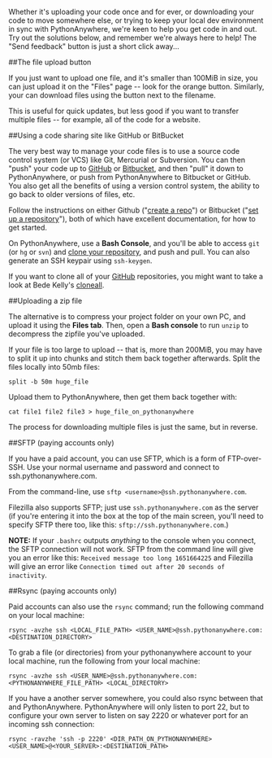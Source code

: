 <!--
.. title: How to get your code in and out of PythonAnywhere
.. slug: UploadingAndDownloadingFiles
.. date: 2015-05-13 14:35:28 UTC+01:00
.. tags:
.. category:
.. link:
.. description:
.. type: text
-->

Whether it's uploading your code once and for ever, or downloading your code to
move somewhere else, or trying to keep your local dev environment in sync with
PythonAnywhere, we're keen to help you get code in and out. Try out the
solutions below, and remember we're always here to help! The "Send feedback"
button is just a short click away...


##The file upload button

If you just want to upload one file, and it's smaller than 100MiB in size, you
can just upload it on the "Files" page -- look for the orange button.   Similarly,
your can download files using the button next to the filename.

This is useful for quick updates, but less good if you want to transfer multiple files
-- for example, all of the code for a website.



##Using a code sharing site like GitHub or BitBucket

The very best way to manage your code files is to use a source code control system (or VCS) like Git,
Mercurial or Subversion. You can then "push" your code up to
[GitHub](https://github.com/) or [Bitbucket](https://bitbucket.org/), and then
"pull" it down to PythonAnywhere, or push from PythonAnywhere to Bitbucket or
GitHub. You also get all the benefits of using a version
control system, the ability to go back to older versions of files, etc.

Follow the instructions on either Github ("[create a
repo](https://help.github.com/articles/create-a-repo)") or Bitbucket
("[set up a repository](https://confluence.atlassian.com/get-started-with-bitbucket/set-up-a-repository-861178557.html)"), both
of which have excellent documentation, for how to get started.

On PythonAnywhere, use a **Bash Console**, and you'll be able to access `git`
(or `hg` or `svn`) and [clone your repository](/pages/ExternalVCS), and push
and pull. You can also generate an SSH keypair using `ssh-keygen`.

If you want to clone all of your [GitHub](//www.github.com/) repositories, you
might want to take a look at Bede Kelly's
[cloneall](https://asciinema.org/a/10136).


##Uploading a zip file

The alternative is to compress your project folder on your own PC, and upload
it using the **Files tab**. Then, open a **Bash console** to run `unzip` to
decompress the zipfile you've uploaded.

If your file is too large to upload -- that is, more than 200MiB, you may have to split it up into
chunks and stitch them back together afterwards. Split the files locally into
50mb files:

    split -b 50m huge_file

Upload them to PythonAnywhere, then get them back together with:

    cat file1 file2 file3 > huge_file_on_pythonanywhere

The process for downloading multiple files is just the same, but in reverse.


##SFTP (paying accounts only)

If you have a paid account, you can use SFTP, which is a form of FTP-over-SSH.
Use your normal username and password and connect to
ssh.pythonanywhere.com.

From the command-line, use `sftp <username>@ssh.pythonanywhere.com`.

Filezilla also supports SFTP; just use `ssh.pythonanywhere.com` as the server
(if you're entering it into the box at the top of the main screen, you'll need
to specify SFTP there too, like this: `sftp://ssh.pythonanywhere.com`.)

**NOTE:** If your `.bashrc` outputs *anything* to the console when you connect,
the SFTP connection will not work. SFTP from the command line will give you an
error like this: `Received message too long 1651664225` and Filezilla will give
an error like `Connection timed out after 20 seconds of inactivity`.


##Rsync (paying accounts only)

Paid accounts can also use the `rsync` command; run the following command on your local machine:

    rsync -avzhe ssh <LOCAL_FILE_PATH> <USER_NAME>@ssh.pythonanywhere.com:<DESTINATION_DIRECTORY>

To grab a file (or directories) from your pythonanywhere account to your local
machine, run the following from your local machine:

    rsync -avzhe ssh <USER_NAME>@ssh.pythonanywhere.com:<PYTHONANYWHERE_FILE_PATH> <LOCAL_DIRECTORY>

If you have a another server somewhere, you could also rsync between that and
PythonAnywhere. PythonAnywhere will only listen to port 22, but to configure
your own server to listen on say 2220 or whatever port for an incoming ssh
connection:

    rsync -ravzhe 'ssh -p 2220' <DIR_PATH_ON_PYTHONANYWHERE> <USER_NAME>@<YOUR_SERVER>:<DESTINATION_PATH>
